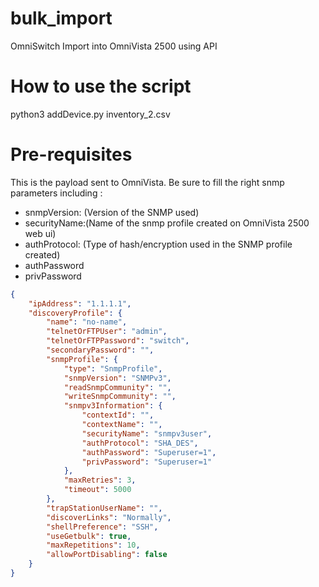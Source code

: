 # bulk_import
OmniSwitch Import into OmniVista 2500 using API

# How to use the script 
python3 addDevice.py inventory_2.csv 

# Pre-requisites 

This is the payload sent to OmniVista.
Be sure to fill the right snmp parameters including :
- snmpVersion: (Version of the SNMP used)
- securityName:(Name of the snmp profile created on OmniVista 2500 web ui)
- authProtocol: (Type of hash/encryption used in the SNMP profile created)
- authPassword
- privPassword

```json
{
    "ipAddress": "1.1.1.1",
    "discoveryProfile": {
        "name": "no-name",
        "telnetOrFTPUser": "admin",
        "telnetOrFTPPassword": "switch",
        "secondaryPassword": "",
        "snmpProfile": {
            "type": "SnmpProfile",
            "snmpVersion": "SNMPv3",
            "readSnmpCommunity": "",
            "writeSnmpCommunity": "",
            "snmpv3Information": {
                "contextId": "",
                "contextName": "",
                "securityName": "snmpv3user",
                "authProtocol": "SHA_DES",
                "authPassword": "Superuser=1",
                "privPassword": "Superuser=1"
            },
            "maxRetries": 3,
            "timeout": 5000
        },
        "trapStationUserName": "",
        "discoverLinks": "Normally",
        "shellPreference": "SSH",
        "useGetbulk": true,
        "maxRepetitions": 10,
        "allowPortDisabling": false
    }
}
```
